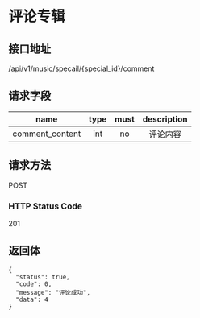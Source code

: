 # 评论专辑

## 接口地址

/api/v1/music/specail/{special_id}/comment

## 请求字段

| name     | type     | must     | description |
|----------|:--------:|:--------:|:--------:|
| comment_content | int | no     | 评论内容 |

## 请求方法

POST

### HTTP Status Code

201

## 返回体

```json5
{
  "status": true,
  "code": 0,
  "message": "评论成功",
  "data": 4
}
```